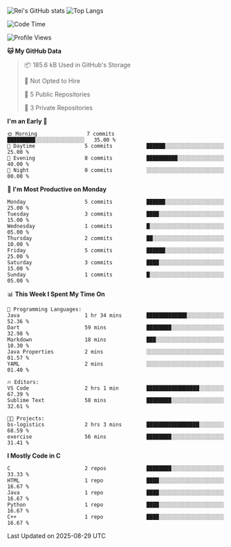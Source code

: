 ![Rei's GitHub stats](https://github-readme-stats.vercel.app/api?username=rei-doda&show_icons=true&theme=transparent)
![Top Langs](https://github-readme-stats.vercel.app/api/top-langs/?username=rei-doda&theme=transparent&layout=compact)

<!--START_SECTION:waka-->
![Code Time](http://img.shields.io/badge/Code%20Time-57%20hrs%2028%20mins-blue)

![Profile Views](http://img.shields.io/badge/Profile%20Views-7-blue)

**🐱 My GitHub Data** 

> 📦 185.6 kB Used in GitHub's Storage 
 > 
> 🚫 Not Opted to Hire
 > 
> 📜 5 Public Repositories 
 > 
> 🔑 3 Private Repositories 
 > 
**I'm an Early 🐤** 

```text
🌞 Morning                7 commits           █████████░░░░░░░░░░░░░░░░   35.00 % 
🌆 Daytime                5 commits           ██████░░░░░░░░░░░░░░░░░░░   25.00 % 
🌃 Evening                8 commits           ██████████░░░░░░░░░░░░░░░   40.00 % 
🌙 Night                  0 commits           ░░░░░░░░░░░░░░░░░░░░░░░░░   00.00 % 
```
📅 **I'm Most Productive on Monday** 

```text
Monday                   5 commits           ██████░░░░░░░░░░░░░░░░░░░   25.00 % 
Tuesday                  3 commits           ████░░░░░░░░░░░░░░░░░░░░░   15.00 % 
Wednesday                1 commits           █░░░░░░░░░░░░░░░░░░░░░░░░   05.00 % 
Thursday                 2 commits           ██░░░░░░░░░░░░░░░░░░░░░░░   10.00 % 
Friday                   5 commits           ██████░░░░░░░░░░░░░░░░░░░   25.00 % 
Saturday                 3 commits           ████░░░░░░░░░░░░░░░░░░░░░   15.00 % 
Sunday                   1 commits           █░░░░░░░░░░░░░░░░░░░░░░░░   05.00 % 
```


📊 **This Week I Spent My Time On** 

```text
💬 Programming Languages: 
Java                     1 hr 34 mins        █████████████░░░░░░░░░░░░   52.36 % 
Dart                     59 mins             ████████░░░░░░░░░░░░░░░░░   32.98 % 
Markdown                 18 mins             ███░░░░░░░░░░░░░░░░░░░░░░   10.30 % 
Java Properties          2 mins              ░░░░░░░░░░░░░░░░░░░░░░░░░   01.57 % 
YAML                     2 mins              ░░░░░░░░░░░░░░░░░░░░░░░░░   01.40 % 

🔥 Editors: 
VS Code                  2 hrs 1 min         █████████████████░░░░░░░░   67.39 % 
Sublime Text             58 mins             ████████░░░░░░░░░░░░░░░░░   32.61 % 

🐱‍💻 Projects: 
bs-logistics             2 hrs 3 mins        █████████████████░░░░░░░░   68.59 % 
exercise                 56 mins             ████████░░░░░░░░░░░░░░░░░   31.41 % 
```

**I Mostly Code in C** 

```text
C                        2 repos             ████████░░░░░░░░░░░░░░░░░   33.33 % 
HTML                     1 repo              ████░░░░░░░░░░░░░░░░░░░░░   16.67 % 
Java                     1 repo              ████░░░░░░░░░░░░░░░░░░░░░   16.67 % 
Python                   1 repo              ████░░░░░░░░░░░░░░░░░░░░░   16.67 % 
C++                      1 repo              ████░░░░░░░░░░░░░░░░░░░░░   16.67 % 
```




 Last Updated on 2025-08-29 UTC
<!--END_SECTION:waka-->